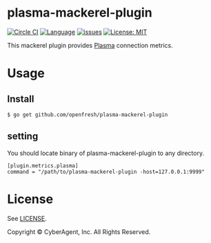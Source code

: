 plasma-mackerel-plugin
===========

[![Circle CI](https://circleci.com/gh/openfresh/plasma-mackerel-plugin.svg?style=shield&circle-token=1687597decf262a817315be69433f66b240862be)](https://circleci.com/gh/openfresh/plasma-mackerel-plugin)
[![Language](https://img.shields.io/badge/language-go-brightgreen.svg?style=flat)](https://golang.org/)
[![issues](https://img.shields.io/github/issues/openfresh/plasma-mackerel-plugin.svg?style=flat)](https://github.com/openfresh/plasma-mackerel-plugin/issues?state=open)
[![License: MIT](https://img.shields.io/badge/license-MIT-orange.svg)](LICENSE)


This mackerel plugin provides [Plasma](https://github.com/openfresh/plasma) connection metrics.

# Usage

## Install

```bash
$ go get github.com/openfresh/plasma-mackerel-plugin
```

## setting

You should locate binary of plasma-mackerel-plugin to any directory.

```
[plugin.metrics.plasma]
command = "/path/to/plasma-mackerel-plugin -host=127.0.0.1:9999"
```

License
===
See [LICENSE](LICENSE).

Copyright © CyberAgent, Inc. All Rights Reserved.
